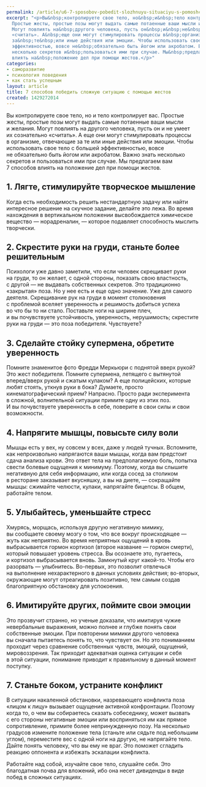 ```yaml
---
permalink: /article/u6-7-sposobov-pobedit-slozhnuyu-situaciyu-s-pomoshchyu-zhestov
excerpt: "<p>Вы&nbsp;контролируете свое тело, но&nbsp;и&nbsp;тело контролирует вас.
  Простые жесты, простые позы могут выдать самые потаенные ваши мысли и&nbsp;желания.
  Могут повлиять на&nbsp;другого человека, пусть он&nbsp;и&nbsp;не&nbsp;умеет их&nbsp;сознательно
  «считать». А&nbsp;еще они могут стимулировать процессы в&nbsp;организме, отвечающие
  за&nbsp;те&nbsp;или иные действия или эмоции. Чтобы использовать свое тело с&nbsp;большей
  эффективностью, вовсе не&nbsp;обязательно быть йогом или акробатом. Важно знать
  несколько секретов и&nbsp;пользоваться ими при случае. Мы&nbsp;предлагаем вам 7&nbsp;способов
  влиять на&nbsp;положение дел при помощи жестов.</p>"
categories:
- саморазвитие
- психология поведения
- как стать успешным
layout: article
title: 7 способов победить сложную ситуацию с помощью жестов
created: 1429272014
---
```

<p>Вы&nbsp;контролируете свое тело, но&nbsp;и&nbsp;тело контролирует вас. Простые жесты, простые позы могут выдать самые потаенные ваши мысли и&nbsp;желания. Могут повлиять на&nbsp;другого человека, пусть он&nbsp;и&nbsp;не&nbsp;умеет их&nbsp;сознательно «считать». А&nbsp;еще они могут стимулировать процессы в&nbsp;организме, отвечающие за&nbsp;те&nbsp;или иные действия или эмоции. Чтобы использовать свое тело с&nbsp;большей эффективностью, вовсе не&nbsp;обязательно быть йогом или акробатом. Важно знать несколько секретов и&nbsp;пользоваться ими при случае. Мы&nbsp;предлагаем вам 7&nbsp;способов влиять на&nbsp;положение дел при помощи жестов.</p>
<h2>1. Лягте, стимулируйте творческое мышление</h2>
<p>Когда есть необходимость решить нестандартную задачу или найти интересное решение на&nbsp;скучное задание, делайте это лежа. Во&nbsp;время нахождения в&nbsp;вертикальном положении высвобождается химическое вещество&nbsp;— норадреналин,&nbsp;— которое подавляет способность мыслить творчески. </p>
<h2>2. Скрестите руки на&nbsp;груди, станьте более решительным</h2>
<p>Психологи уже давно заметили, что если человек скрещивает руки на&nbsp;груди, то&nbsp;он&nbsp;желает, с&nbsp;одной стороны, показать свою властность, с&nbsp;другой&nbsp;— не&nbsp;выдавать собственных секретов. Это традиционно «закрытая» поза. Но&nbsp;у&nbsp;нее есть и&nbsp;еще одно значение. Уже для самого деятеля. Скрещивание рук на&nbsp;груди в&nbsp;момент столкновения с&nbsp;проблемой вселяет уверенность и&nbsp;решимость добиться успеха во&nbsp;что&nbsp;бы то&nbsp;ни&nbsp;стало. Поставьте ноги на&nbsp;ширине плеч, и&nbsp;вы&nbsp;почувствуете устойчивость, уверенность, нерушимость; скрестите руки на&nbsp;груди&nbsp;— это поза победителя. Чувствуете?</p>
<h2>3. Сделайте стойку супермена, обретите уверенность</h2>
<p>Помните знаменитое фото Фредди Меркьюри с&nbsp;поднятой вверх рукой? Это жест победителя. Помните супермена, летящего с&nbsp;вытянутой вперед/вверх рукой и&nbsp;сжатым кулаком? А&nbsp;еще полицейских, которые любят стоять, уткнув руки в&nbsp;бока? Думаете, просто кинематографический прием? Напрасно. Просто ради эксперимента в&nbsp;сложной, волнительной ситуации примите одну из&nbsp;этих поз. И&nbsp;вы&nbsp;почувствуете уверенность в&nbsp;себе, поверите в&nbsp;свои силы и&nbsp;свои возможности. </p>
<h2>4. Напрягите мышцы, повысьте силу воли</h2>
<p>Мышцы есть у&nbsp;вех, ну&nbsp;совсем у&nbsp;всех, даже у&nbsp;людей тучных. Вспомните, как непроизвольно напрягаются ваши мышцы, когда вам предстоит сдача анализа крови. Это ответ тела на&nbsp;предполагаемую боль, попытка свести болевые ощущения к&nbsp;минимуму. Поэтому, когда вы&nbsp;слышите негативную для себя информацию, или когда сосед за&nbsp;столиком в&nbsp;ресторане заказывает вкусняшку, а&nbsp;вы&nbsp;на&nbsp;диете,&nbsp;— сокращайте мышцы: сжимайте челюсти, кулаки, напрягайте бицепсы. В&nbsp;общем, работайте телом. </p>
<h2>5. Улыбайтесь, уменьшайте стресс</h2>
<p>Хмурясь, морщась, используя другую негативную мимику, вы&nbsp;сообщаете своему мозгу о&nbsp;том, что все вокруг происходящее&nbsp;— жуть как неприятно. Во&nbsp;время неприятных ощущений в&nbsp;кровь выбрасывается гормон кортизол (второе название&nbsp;— гормон смерти), который повышает уровень стресса. Вы&nbsp;осознаете это, пугаетесь, и&nbsp;кортизол выбрасывается вновь. Замкнутый круг какой-то. Чтобы его разорвать&nbsp;— улыбнитесь. Во-первых, это позволит отвлечься на&nbsp;выполнение нехарактерного в&nbsp;данных условиях действия; во-вторых, окружающие могут отреагировать позитивно, тем самым создав благоприятную обстановку для успокоения.</p>
<h2>6. Имитируйте других, поймите свои эмоции</h2>
<p>Это прозвучит странно, но&nbsp;ученые доказали, что имитируя чужие невербальные выражения, можно полнее и&nbsp;глубже понять свои собственные эмоции. При повторении мимики другого человека вы&nbsp;сначала пытаетесь понять&nbsp;то, что чувствует&nbsp;он. Но&nbsp;это пониманием проходит через сравнение собственных чувств, эмоций, ощущений, мировоззрения. Так приходит адекватная оценка ситуации и&nbsp;себя в&nbsp;этой ситуации, понимание приводит к&nbsp;правильному в&nbsp;данный момент поступку.</p>
<h2>7. Станьте боком, устраните конфликт</h2>
<p>В&nbsp;ситуации накаленной обстановки, назревающего конфликта поза «лицом к&nbsp;лицу» вызывает ощущение активной конфронтации. Поэтому когда&nbsp;то, о&nbsp;чем вы&nbsp;собираетесь сказать собеседнику, может вызвать с&nbsp;его стороны негативные эмоции или восприняться им&nbsp;как прямое сопротивление, примите более непринужденную позу. На&nbsp;несколько градусов измените положение тела (станьте или сядьте под небольшим углом), переместите вес с&nbsp;одной ноги на&nbsp;другую, не&nbsp;напрягайте тело. Дайте понять человеку, что вы&nbsp;ему не&nbsp;враг. Это поможет сгладить реакцию оппонента и&nbsp;избежать эскалации конфликта.</p>
<p>Работайте над собой, изучайте свое тело, слушайте себя. Это благодатная почва для вложений, ибо она несет дивиденды в&nbsp;виде побед в&nbsp;сложных ситуациях.</p>
